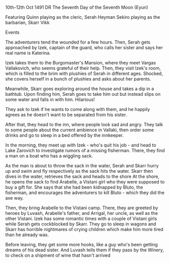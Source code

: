 10th-12th Oct 1491 DR
The Seventh Day of the Seventh Moon (Eyun)

Featuring
Quinn playing as the cleric, Serah Heyman 
Sekiro playing as the barbarian, Skarr Vikk

Events

The adventurers tend the wounded for a few hours. Then, Serah gets approached by Izek, captain of the guard, who calls her sister and says her real name is Katerina. 

Izek takes them to the Burgomaster's Mansion, where they meet Vargas Vallakovich, who seems grateful of their help. Then, they visit Izek's room, which is filled to the brim with plushies of Serah in different ages. Shocked, she covers herself in a bunch of plushies and asks about her parents. 

Meanwhile, Skarr goes exploring around the house and takes a dip in a bathtub. Upon finding him, Serah goes to take him out but instead slips on some water and falls in with him. Hilarious! 

They ask to Izek if he wants to come along with them, and he happily agrees as he doesn't want to be separated from his sister.

After that, they head to the inn, where people look sad and angry. They talk to some people about the current ambience in Vallaki, then order some drinks and go to sleep in a bed offered by the innkeeper.

In the morning, they meet up with Izek - who's quit his job - and head to Lake Zarovich to investigate rumors of a missing fisherman. There, they find a man on a boat who has a wiggling sack. 

As the man is about to throw the sack in the water, Serah and Skarr hurry up and swim and fly respectively as the sack hits the water. Skarr then dives in the water, retrieves the sack and heads to the shore 
At the shore, he opens the sack to find Arabelle, a Vistani girl who they were supposed to buy a gift for. She says that she had been kidnapped by Bluto, the fisherman, and encourages the adventurers to kill Bluto - which they did the axe way.

Then, they bring Arabelle to the Vistani camp. There, they are greeted by heroes by Luvash, Arabelle's father, and Arrigal, her uncle, as well as the other Vistani. Izek has some romantic times with a couple of Vistani girls while Serah gets cockblocked by Skarr. They go to sleep in wagons and Skarr has horrible nightmares of crying children which make him more tired than he already was.

Before leaving, they get some more hooks, like a guy who's been getting dreams of his dead sister. And Luvash tells them if they pass by the Winery, to check on a shipment of wine that hasn't arrived